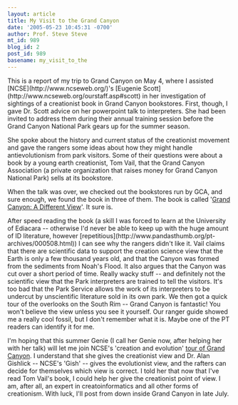 ```yaml
---
layout: article
title: My Visit to the Grand Canyon
date: '2005-05-23 10:45:31 -0700'
author: Prof. Steve Steve
mt_id: 989
blog_id: 2
post_id: 989
basename: my_visit_to_the
---
```

<img src="{{ site.baseurl }}/uploads/2005/genie_gc_20050504_04.JPG" alt="" style="float:left;" />
This is a report of my trip to Grand Canyon on May 4, where I assisted [NCSE](http://www.ncseweb.org/)'s [Eugenie Scott](http://www.ncseweb.org/ourstaff.asp#scott) in her investigation of sightings of a creationist book in Grand Canyon bookstores. First, though, I gave Dr. Scott advice on her powerpoint talk to interpreters. She had been invited to address them during their annual training session before the Grand Canyon National Park gears up for the summer season. 

She spoke about the history and current status of the creationist movement and gave the rangers some ideas about how they might handle antievolutionism from park visitors. Some of their questions were about a book by a young earth creationist, Tom Vail, that the Grand Canyon Association (a private organization that raises money for Grand Canyon National Park) sells at its bookstore. 

When the talk was over, we checked out the bookstores run by GCA, and sure enough, we found the book in three of them. The book is called '[Grand Canyon: A Different View](http://www.ncseweb.org/resources/rncse_content/vol24/4521_bibliolatry_revisited_review__12_30_1899.asp)'. It sure is.								

<img src="{{ site.baseurl }}/uploads/2005/genie_gc_20050504_03.JPG" alt="" style="float:right;" />
After speed reading the book (a skill I was forced to learn at the University of Ediacara -- otherwise I'd never be able to keep up with the huge amount of ID literature, however [repetitious](http://www.pandasthumb.org/pt-archives/000508.html)) I can see why the rangers didn't like it. Vail claims that there are scientific data to support the creation science view that the Earth is only a few thousand years old, and that the Canyon was formed from the sediments from Noah's Flood. It also argues that the Canyon was cut over a short period of time. Really wacky stuff -- and definitely not the scientific view that the Park interpreters are trained to tell the visitors. It's too bad that the Park Service allows the work of its interpreters to be undercut by unscientific literature sold in its own park. 

<img src="{{ site.baseurl }}/uploads/2005/genie_gc_20050504_06.JPG" alt="" style="float:left;" />
We then got a quick tour of the overlooks on the South Rim -- Grand Canyon is fantastic! You won't believe the view unless you see it yourself. 

<img src="{{ site.baseurl }}/uploads/2005/genie_gc_20050504_07.JPG" alt="" style="float:right;" />
Our ranger guide showed me a really cool fossil, but I don't remember what it is. Maybe one of the PT readers can identify it for me.

I'm hoping that this summer Genie (I call her Genie now, after helping her with her talk) will let me join NCSE's 'creation and evolution' [tour of Grand Canyon](http://www.ncseweb.org/GC2005/canyon2005.html). I understand that she gives the creationist view and Dr. Alan Gishlick -- NCSE's 'Gish' -- gives the evolutionist view, and the rafters can decide for themselves which view is correct. I told her that now that I've read Tom Vail's book, I could help her give the creationist point of view. I am, after all, an expert in creatoinformatics and all other forms of creationism. With luck, I'll post from down inside Grand Canyon in late July.

